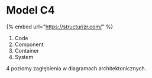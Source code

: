 # Model C4

{% embed url="https://structurizr.com/" %}

1. Code
2. Component
3. Container
4. System

4 poziomy zagłębienia w diagramach architektonicznych.
